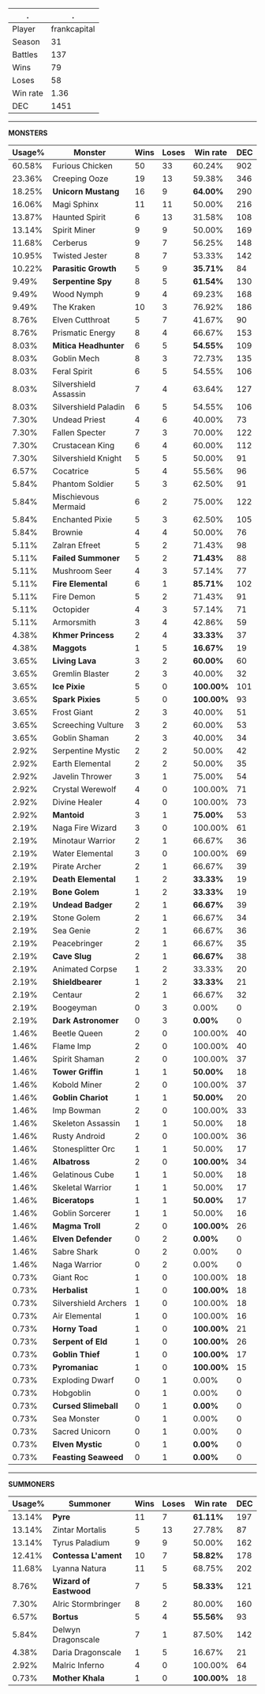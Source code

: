 .|.
|-|-
Player|frankcapital
Season|31
Battles|137
Wins|79
Loses|58
Win rate|1.36
DEC|1451

---
**MONSTERS**

Usage%|Monster|Wins|Loses|Win rate|DEC|
-|-|-|-|-|-|
60.58%|Furious Chicken|50|33|60.24%|902|
23.36%|Creeping Ooze|19|13|59.38%|346|
18.25%|**Unicorn Mustang**|16|9|**64.00%**|290|
16.06%|Magi Sphinx|11|11|50.00%|216|
13.87%|Haunted Spirit|6|13|31.58%|108|
13.14%|Spirit Miner|9|9|50.00%|169|
11.68%|Cerberus|9|7|56.25%|148|
10.95%|Twisted Jester|8|7|53.33%|142|
10.22%|**Parasitic Growth**|5|9|**35.71%**|84|
9.49%|**Serpentine Spy**|8|5|**61.54%**|130|
9.49%|Wood Nymph|9|4|69.23%|168|
9.49%|The Kraken|10|3|76.92%|186|
8.76%|Elven Cutthroat|5|7|41.67%|90|
8.76%|Prismatic Energy|8|4|66.67%|153|
8.03%|**Mitica Headhunter**|6|5|**54.55%**|109|
8.03%|Goblin Mech|8|3|72.73%|135|
8.03%|Feral Spirit|6|5|54.55%|106|
8.03%|Silvershield Assassin|7|4|63.64%|127|
8.03%|Silvershield Paladin|6|5|54.55%|106|
7.30%|Undead Priest|4|6|40.00%|73|
7.30%|Fallen Specter|7|3|70.00%|122|
7.30%|Crustacean King|6|4|60.00%|112|
7.30%|Silvershield Knight|5|5|50.00%|91|
6.57%|Cocatrice|5|4|55.56%|96|
5.84%|Phantom Soldier|5|3|62.50%|91|
5.84%|Mischievous Mermaid|6|2|75.00%|122|
5.84%|Enchanted Pixie|5|3|62.50%|105|
5.84%|Brownie|4|4|50.00%|76|
5.11%|Zalran Efreet|5|2|71.43%|98|
5.11%|**Failed Summoner**|5|2|**71.43%**|88|
5.11%|Mushroom Seer|4|3|57.14%|77|
5.11%|**Fire Elemental**|6|1|**85.71%**|102|
5.11%|Fire Demon|5|2|71.43%|91|
5.11%|Octopider|4|3|57.14%|71|
5.11%|Armorsmith|3|4|42.86%|59|
4.38%|**Khmer Princess**|2|4|**33.33%**|37|
4.38%|**Maggots**|1|5|**16.67%**|19|
3.65%|**Living Lava**|3|2|**60.00%**|60|
3.65%|Gremlin Blaster|2|3|40.00%|32|
3.65%|**Ice Pixie**|5|0|**100.00%**|101|
3.65%|**Spark Pixies**|5|0|**100.00%**|93|
3.65%|Frost Giant|2|3|40.00%|51|
3.65%|Screeching Vulture|3|2|60.00%|53|
3.65%|Goblin Shaman|2|3|40.00%|34|
2.92%|Serpentine Mystic|2|2|50.00%|42|
2.92%|Earth Elemental|2|2|50.00%|35|
2.92%|Javelin Thrower|3|1|75.00%|54|
2.92%|Crystal Werewolf|4|0|100.00%|71|
2.92%|Divine Healer|4|0|100.00%|73|
2.92%|**Mantoid**|3|1|**75.00%**|53|
2.19%|Naga Fire Wizard|3|0|100.00%|61|
2.19%|Minotaur Warrior|2|1|66.67%|36|
2.19%|Water Elemental|3|0|100.00%|69|
2.19%|Pirate Archer|2|1|66.67%|39|
2.19%|**Death Elemental**|1|2|**33.33%**|19|
2.19%|**Bone Golem**|1|2|**33.33%**|19|
2.19%|**Undead Badger**|2|1|**66.67%**|39|
2.19%|Stone Golem|2|1|66.67%|34|
2.19%|Sea Genie|2|1|66.67%|36|
2.19%|Peacebringer|2|1|66.67%|35|
2.19%|**Cave Slug**|2|1|**66.67%**|38|
2.19%|Animated Corpse|1|2|33.33%|20|
2.19%|**Shieldbearer**|1|2|**33.33%**|21|
2.19%|Centaur|2|1|66.67%|32|
2.19%|Boogeyman|0|3|0.00%|0|
2.19%|**Dark Astronomer**|0|3|**0.00%**|0|
1.46%|Beetle Queen|2|0|100.00%|40|
1.46%|Flame Imp|2|0|100.00%|40|
1.46%|Spirit Shaman|2|0|100.00%|37|
1.46%|**Tower Griffin**|1|1|**50.00%**|18|
1.46%|Kobold Miner|2|0|100.00%|37|
1.46%|**Goblin Chariot**|1|1|**50.00%**|20|
1.46%|Imp Bowman|2|0|100.00%|33|
1.46%|Skeleton Assassin|1|1|50.00%|18|
1.46%|Rusty Android|2|0|100.00%|36|
1.46%|Stonesplitter Orc|1|1|50.00%|17|
1.46%|**Albatross**|2|0|**100.00%**|34|
1.46%|Gelatinous Cube|1|1|50.00%|18|
1.46%|Skeletal Warrior|1|1|50.00%|17|
1.46%|**Biceratops**|1|1|**50.00%**|17|
1.46%|Goblin Sorcerer|1|1|50.00%|16|
1.46%|**Magma Troll**|2|0|**100.00%**|26|
1.46%|**Elven Defender**|0|2|**0.00%**|0|
1.46%|Sabre Shark|0|2|0.00%|0|
1.46%|Naga Warrior|0|2|0.00%|0|
0.73%|Giant Roc|1|0|100.00%|18|
0.73%|**Herbalist**|1|0|**100.00%**|18|
0.73%|Silvershield Archers|1|0|100.00%|18|
0.73%|Air Elemental|1|0|100.00%|16|
0.73%|**Horny Toad**|1|0|**100.00%**|21|
0.73%|**Serpent of Eld**|1|0|**100.00%**|26|
0.73%|**Goblin Thief**|1|0|**100.00%**|17|
0.73%|**Pyromaniac**|1|0|**100.00%**|15|
0.73%|Exploding Dwarf|0|1|0.00%|0|
0.73%|Hobgoblin|0|1|0.00%|0|
0.73%|**Cursed Slimeball**|0|1|**0.00%**|0|
0.73%|Sea Monster|0|1|0.00%|0|
0.73%|Sacred Unicorn|0|1|0.00%|0|
0.73%|**Elven Mystic**|0|1|**0.00%**|0|
0.73%|**Feasting Seaweed**|0|1|**0.00%**|0|

---
**SUMMONERS**

Usage%|Summoner|Wins|Loses|Win rate|DEC|
-|-|-|-|-|-|
13.14%|**Pyre**|11|7|**61.11%**|197|
13.14%|Zintar Mortalis|5|13|27.78%|87|
13.14%|Tyrus Paladium|9|9|50.00%|162|
12.41%|**Contessa L'ament**|10|7|**58.82%**|178|
11.68%|Lyanna Natura|11|5|68.75%|202|
8.76%|**Wizard of Eastwood**|7|5|**58.33%**|121|
7.30%|Alric Stormbringer|8|2|80.00%|160|
6.57%|**Bortus**|5|4|**55.56%**|93|
5.84%|Delwyn Dragonscale|7|1|87.50%|142|
4.38%|Daria Dragonscale|1|5|16.67%|21|
2.92%|Malric Inferno|4|0|100.00%|64|
0.73%|**Mother Khala**|1|0|**100.00%**|18|
